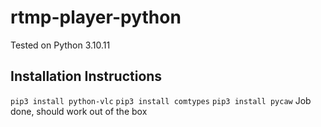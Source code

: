 # rtmp-player-python

Tested on Python 3.10.11

## Installation Instructions

``pip3 install python-vlc``
``pip3 install comtypes``
``pip3 install pycaw``
Job done, should work out of the box
